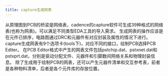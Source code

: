 ```yaml
---
title: capture生成网表
---
```


从原理图到PCB的桥梁是网络表，cadence的capture软件可生成39种格式的网络表(也称为网表)。可以满足不同类型EDA工具的导入需求。 生成网表的操作应该是在元件已排序，电路图通过DRC和元器件有对应封装及属性的情况下进行。 capture生成网表有9个选项卡(tools下)，对应不同的接口，绘制PCB选择PCB Editer。 在PCB Editor格式中产生的网表文件包括pstchip.dat、pstxnet.dat和pstxprt.dat，分别是驱动分配文件、元器件和引脚数间网络关系和物理封装信息。 除了生成用于绘制PCB的网表，还可以产生元器件清单和交互参考表，前者是各种物料清单，后者是各个元件库的存放位置。